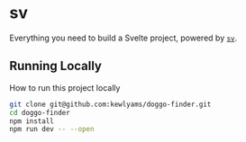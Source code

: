 # sv

Everything you need to build a Svelte project, powered by [`sv`](https://github.com/sveltejs/cli).

## Running Locally

How to run this project locally

```bash
git clone git@github.com:kewlyams/doggo-finder.git
cd doggo-finder
npm install
npm run dev -- --open
```

